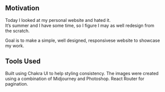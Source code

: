 ## Motivation
Today I looked at my personal website and hated it.\
It’s summer and I have some time, so I figure I may as well redesign from the scratch.  

Goal is to make a simple, well designed, responsivese website to showcase my work.  

## Tools Used
Built using Chakra UI to help styling consistency.  The images were created using a combination of Midjourney and Photoshop.  React Router for pagination.
